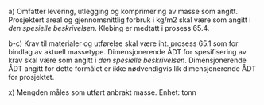a) Omfatter levering, utlegging og komprimering av masse som angitt. Prosjektert areal og gjennomsnittlig forbruk i kg/m2 skal være som angitt i *den spesielle beskrivelsen*. Klebing er medtatt i prosess 65.4.

b-c) Krav til materialer og utførelse skal være iht. prosess 65.1 som for bindlag av aktuell massetype.
Dimensjonerende ÅDT for spesifisering av krav skal være som angitt i *den spesielle beskrivelsen*. Dimensjonerende ÅDT angitt for dette formålet er ikke nødvendigvis lik dimensjonerende ÅDT for prosjektet.

x) Mengden måles som utført anbrakt masse. Enhet: tonn

